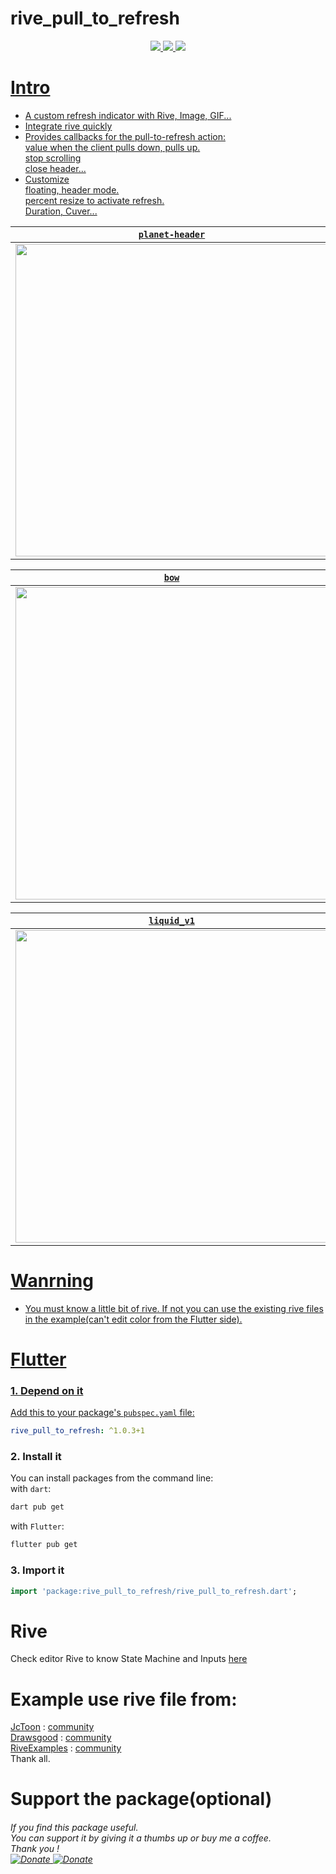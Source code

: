 # rive_pull_to_refresh

<div align="center">
	<a href="https://flutter.io">
    	<img src="https://img.shields.io/badge/Platform-Flutter-blue"/>
	<a href="https://github.com/phucho236/RivePullToRefresh/blob/main/LICENSE">
    	<img src="https://img.shields.io/badge/MIT-LICENSE-orange"/>
	<a href="https://pub.dev/documentation/rive_pull_to_refresh/latest/rive_pull_to_refresh/rive_pull_to_refresh-library.html">
    	<img src="https://img.shields.io/badge/Documentation-Library-blue" />
</div>
		
# Intro

- A custom refresh indicator with Rive, Image, GIF...
- Integrate rive quickly
- Provides callbacks for the pull-to-refresh action:\
	value when the client pulls down, pulls up.\
	stop scrolling\
	close header...
- Customize\
	floating, header mode.\
	percent resize to activate refresh.\
	Duration, Cuver...
<div align="center">
	<table>
		<thead>
			<tr>
			<th style="text-align:center"><code>planet-header</code></th>
			<th style="text-align:center"><code>planet-floating</code></th>
			<th style="text-align:center"><code>liquid</code></th>
			</tr>
		</thead>
		<tbody>
			<tr>
			<td style="text-align:center"><img src="https://github.com/phucho236/RivePullToRefresh/blob/main/assets/planet_header.gif?raw=true" height = "500px"/></td>
			<td style="text-align:center"><img src="https://github.com/phucho236/RivePullToRefresh/blob/main/assets/planet_floating.gif?raw=true" height = "500px"/></td>
			<td style="text-align:center"><img src="https://github.com/phucho236/RivePullToRefresh/blob/main/assets/liquid.gif?raw=true" height = "500px"/></td>
			</tr>
		</tbody>
	</table>
</div>
<div align="center">
	<table>
		<thead>
			<tr>
			<th style="text-align:center"><code>bow</code></th>
			<th style="text-align:center"><code>space</code></th>
			<th style="text-align:center"><code>lipid</code></th>
			</tr>
		</thead>
		<tbody>
			<tr>
			<td style="text-align:center"><img src="https://github.com/phucho236/RivePullToRefresh/blob/main/assets/bow.gif?raw=true" height = "500px"/></td>
			<td style="text-align:center"><img src="https://github.com/phucho236/RivePullToRefresh/blob/main/assets/space.gif?raw=true" height = "500px"/></td>
			<td style="text-align:center"><img src="https://github.com/phucho236/RivePullToRefresh/blob/main/assets/lipid.gif?raw=true" height = "500px"/></td>
			</tr>
		</tbody>
	</table>
</div>
<div align="center">
	<table>
		<thead>
			<tr>
			<th style="text-align:center"><code>liquid_v1</code></th>
			<th style="text-align:center"><code>space</code></th>
			<th style="text-align:center"><code>lipid</code></th>
			</tr>
		</thead>
		<tbody>
			<tr>
			<td style="text-align:center"><img src="https://github.com/phucho236/RivePullToRefresh/blob/main/assets/liquid_v1.gif?raw=true" height = "500px"/></td>
			</tr>
		</tbody>
	</table>
</div>

# Wanrning
- You must know a little bit of rive. If not you can use the existing rive files in the example(can't edit color from the Flutter side).

# Flutter

### 1. Depend on it
Add this to your package's `pubspec.yaml` file:
```yaml
rive_pull_to_refresh: ^1.0.3+1
```

### 2. Install it
You can install packages from the command line:\
with `dart`:

```css
dart pub get
```

with `Flutter`:

```css
flutter pub get
```

### 3. Import it
```dart
import 'package:rive_pull_to_refresh/rive_pull_to_refresh.dart';
```

# Rive
Check editor Rive to know State Machine and Inputs [here](https://rive.app/community/8964-17117-pull-to-refresh)
# Example use rive file from:

[JcToon](https://rive.app/@JcToon/) : [community](https://rive.app/community/3146-6725-pull-to-refresh/)\
[Drawsgood](https://rive.app/@drawsgood/) : [community](https://rive.app/community/5251-10495-pull-to-refresh-use-case/)\
[RiveExamples](https://rive.app/@RiveExamples/) : [community](https://rive.app/community/516-982-interactive-animations/)\
Thank all.

# Support the package(optional)
<div  align="left">
	<h6>If you find this package useful.<br>You can support it by giving it a thumbs up or buy me a coffee.<br>Thank you !</\h6><br>
  	<a href="https://www.paypal.com/paypalme/phucho2306">
    	<img src="https://img.shields.io/badge/Donate-Paypal-blue"alt="Donate" />
	<a href="https://me.momo.vn/G9IguZfofzt3CdtWuMu7">
    	<img src="https://img.shields.io/badge/Donate-Momo-D82d88"alt="Donate" />
</div>

